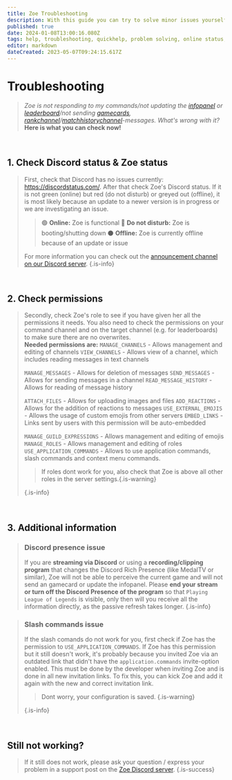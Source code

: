 ```yaml
---
title: Zoe Troubleshooting
description: With this guide you can try to solve minor issues yourself.
published: true
date: 2024-01-08T13:00:16.080Z
tags: help, troubleshooting, quickhelp, problem solving, online status, permissions
editor: markdown
dateCreated: 2023-05-07T09:24:15.617Z
---
```


# Troubleshooting

> *Zoe is not responding to my commands/not updating the [infopanel](/en/features/infoChannel) or [leaderboard](/en/features/leaderboards)/not sending [gamecards](/en/features/gamecards), [rankchannel](/en/features/rankChannel)/[matchhistorychannel](/en/features/matchhistoryChannel)-messages. What's wrong with it?*
> **Here is what you can check now!**

<br>

## 1. Check Discord status & Zoe status
> First, check that Discord has no issues currently: https://discordstatus.com/. After that check Zoe's Discord status. If it is not green (online) but red (do not disturb) or greyed out (offline), it is most likely because an update to a newer version is in progress or we are investigating an issue.
> >🟢 **Online:** Zoe is functional
> >🔴 **Do not disturb:** Zoe is booting/shutting down
> >⚫ **Offline:** Zoe is currently offline because of an update or issue
>
> For more information you can check out the [announcement channel on our Discord server](https://discord.gg/meg4Reea6Q).
>{.is-info}
  
<br>

## 2. Check permissions
>Secondly, check Zoe's role to see if you have given her all the permissions it needs. You also need to check the permissions on your command channel and on the target channel (e.g. for leaderboards) to make sure there are no overwrites. <br>
> **Needed permissions are:**
>`MANAGE_CHANNELS` -  Allows management and editing of channels
>`VIEW_CHANNELS` - Allows view of a channel, which includes reading messages in text channels
>
>`MANAGE_MESSAGES` - Allows for deletion of  messages
>`SEND_MESSAGES` - Allows for sending messages in a channel
>`READ_MESSAGE_HISTORY` - Allows for reading of message history
>
>`ATTACH_FILES` - Allows for uploading images and files
>`ADD_REACTIONS` - Allows for the addition of reactions to messages
>`USE_EXTERNAL_EMOJIS` - Allows the usage of custom emojis from other servers
>`EMBED_LINKS` - Links sent by users with this permission will be auto-embedded
>
>`MANAGE_GUILD_EXPRESSIONS` - Allows management and editing of emojis
>`MANAGE_ROLES` - Allows management and editing of roles
>`USE_APPLICATION_COMMANDS` - Allows to use application commands, slash commands and context menu commands.
> > If roles dont work for you, also check that Zoe is above all other roles in the server settings.{.is-warning}
>
>{.is-info}
  
<br>

## 3. Additional information
> ### Discord presence issue
>If you are **streaming via Discord** or using a **recording/clipping program** that changes the Discord Rich Presence (like MedalTV or similar), Zoe will not be able to perceive the current game and will not send an gamecard or update the infopanel.
Please **end your stream or turn off the Discord Presence of the program** so that `Playing League of Legends` is visible, only then will you receive all the information directly, as the passive refresh takes longer.
>{.is-info}
  
> ### Slash commands issue
>If the slash comands do not work for you, first check if Zoe has the permission to `USE_APPLICATION_COMMANDS`. If Zoe has this permission but it still doesn't work, it's probably because you invited Zoe via an outdated link that didn't have the `application.commands` invite-option enabled. This must be done by the developer when inviting Zoe and is done in all new invitation links. 
To fix this, you can kick Zoe and add it again with the new and correct invitation link. 
> >Dont worry, your configuration is saved. {.is-warning} 
>
>{.is-info}
 
<br>
  
## Still not working?
>If it still does not work, please ask your question / express your problem in a support post on the [Zoe Discord server](https://discord.gg/4Rxrzsxb7d).
>{.is-success}


